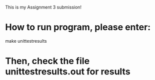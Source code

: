 This is my Assignment 3 submission! 

# How to run program, please enter:
make unittestresults

# Then, check the file unittestresults.out for results 
